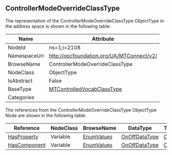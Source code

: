 <!-- objecttype -->
## ControllerModeOverrideClassType
  
<!-- end of text -->
The representation of the ControllerModeOverrideClassType ObjectType in the address space is shown in the following table:  

|Name|Attribute|
|---|---|
|NodeId|ns=1;i=2108|
|NamespaceUri|http://opcfoundation.org/UA/MTConnect/v2/|
|BrowseName|ControllerModeOverrideClassType|
|NodeClass|ObjectType|
|IsAbstract|False|
|BaseType|[MTControlledVocabClassType](../../ObjectTypes/MTControlledVocabClassType/readme.md)|
|Categories||

The references from the ControllerModeOverrideClassType ObjectType Node are shown in the following table:  

|Reference|NodeClass|BrowseName|DataType|TypeDefinition|ModellingRule|
|---|---|---|---|---|---|
|[HasProperty](../../../Core/ReferenceTypes/HasProperty/readme.md)|Variable|[EnumValues](#EnumValues)|[OnOffDataType](../../DataTypes/OnOffDataType/readme.md)|[OnOffDataType](../../DataTypes/OnOffDataType/readme.md)|[Mandatory](../../../Core/Objects/Mandatory/readme.md)|
|[HasComponent](../../../Core/ReferenceTypes/HasComponent/readme.md)|Variable|[EnumValues](#EnumValues)|[OnOffDataType](../../DataTypes/OnOffDataType/readme.md)|[OnOffDataType](../../DataTypes/OnOffDataType/readme.md)|[Mandatory](../../../Core/Objects/Mandatory/readme.md)|


